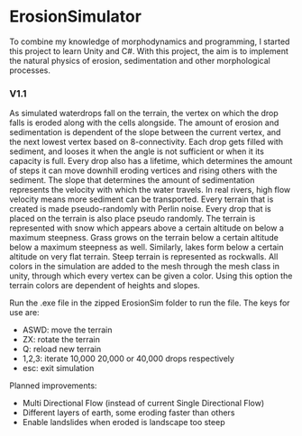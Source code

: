 # ErosionSimulator

To combine my knowledge of morphodynamics and programming, I started this project to learn Unity and C#.
With this project, the aim is to implement the natural physics of erosion, sedimentation and other morphological processes. 

### V1.1
As simulated waterdrops fall on the terrain, the vertex on which the drop falls is eroded along with the cells alongside.
The amount of erosion and sedimentation is dependent of the slope between the current vertex, and the next lowest vertex based on 8-connectivity.
Each drop gets filled with sediment, and looses it when the angle is not sufficient or when it its capacity is full. 
Every drop also has a lifetime, which determines the amount of steps it can move downhill eroding vertices and rising others with the sediment.
The slope that determines the amount of sedimentation represents the velocity with which the water travels.
In real rivers, high flow velocity means more sediment can be transported. 
Every terrain that is created is made pseudo-randomly with Perlin noise.
Every drop that is placed on the terrain is also place pseudo randomly. 
The terrain is represented with snow which appears above a certain altitude on below a maximum steepness.
Grass grows on the terrain below a certain altitude below a maximum steepness as well.
Similarly, lakes form below a certain altitude on very flat terrain. 
Steep terrain is represented as rockwalls. 
All colors in the simulation are added to the mesh through the mesh class in unity, through which every vertex can be given a color. 
Using this option the terrain colors are dependent of heights and slopes. 

Run the .exe file in the zipped ErosionSim folder to run the file. 
The keys for use are:
- ASWD:   move the terrain
- ZX:     rotate the terrain
- Q: reload new terrain
- 1,2,3: iterate 10,000 20,000 or 40,000 drops respectively
- esc: exit simulation

Planned improvements:
- Multi Directional Flow (instead of current Single Directional Flow)
- Different layers of earth, some eroding faster than others
- Enable landslides when eroded is landscape too steep
